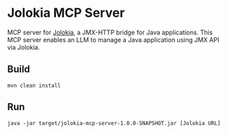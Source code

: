 # Jolokia MCP Server

MCP server for [Jolokia](https://jolokia.org/), a JMX-HTTP bridge for Java applications. This MCP server enables an LLM to manage a Java application using JMX API via Jolokia.

## Build

```console
mvn clean install
```

## Run

```console
java -jar target/jolokia-mcp-server-1.0.0-SNAPSHOT.jar [Jolokia URL]
```
